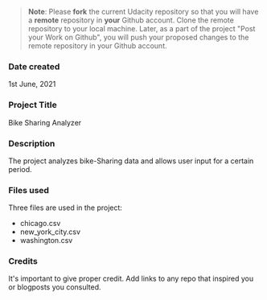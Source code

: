 >**Note**: Please **fork** the current Udacity repository so that you will have a **remote** repository in **your** Github account. Clone the remote repository to your local machine. Later, as a part of the project "Post your Work on Github", you will push your proposed changes to the remote repository in your Github account.

### Date created
1st June, 2021

### Project Title
Bike Sharing Analyzer

### Description
The project analyzes bike-Sharing data and allows user input for a certain period.

### Files used
Three files are used in the project:
- chicago.csv
- new_york_city.csv
- washington.csv

### Credits
It's important to give proper credit. Add links to any repo that inspired you or blogposts you consulted.
